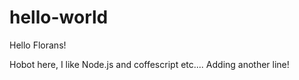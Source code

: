 # hello-world

Hello Florans!

Hobot here, I like Node.js and coffescript etc....
Adding another line!

